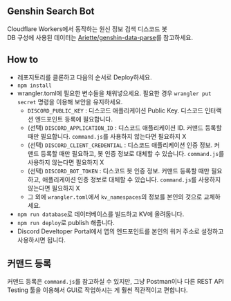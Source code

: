 ## Genshin Search Bot
Cloudflare Workers에서 동작하는 원신 정보 검색 디스코드 봇  
DB 구성에 사용된 데이터는 [Ariette/genshin-data-parse](https://github.com/Ariette/genshin-data-parse)를 참고하세요.

## How to
 + 레포지토리를 클론하고 다음의 순서로 Deploy하세요.
 + `npm install`
 + wrangler.toml에 필요한 변수들을 채워넣으세요. 필요한 경우 `wrangler put secret` 명령을 이용해 보안을 유지하세요.
   + `DISCORD_PUBLIC_KEY` : 디스코드 애플리케이션 Public Key. 디스코드 인터랙션 엔드포인트 등록에 필요합니다.
   + (선택) `DISCORD_APPLICATION_ID` : 디스코드 애플리케이션 ID. 커맨드 등록할 때만 필요합니다. `command.js`를 사용하지 않는다면 필요하지 X
   + (선택) `DISCORD_CLIENT_CREDENTIAL` : 디스코드 애플리케이션 인증 정보. 커맨드 등록할 때만 필요하고, 봇 인증 정보로 대체할 수 있습니다. `command.js`를 사용하지 않는다면 필요하지 X
   + (선택) `DISCORD_BOT_TOKEN` : 디스코드 봇 인증 정보. 커맨드 등록할 때만 필요하고, 애플리케이션 인증 정보로 대체할 수 있습니다. `command.js`를 사용하지 않는다면 필요하지 X
   + 그 외에 `wrangler.toml`에서 `kv_namespaces`의 정보를 본인의 것으로 교체하세요.
 + `npm run database`로 데이터베이스를 빌드하고 KV에 올려둡니다.
 + `npm run deploy`로 publish 해줍니다.
 + Discord Develtoper Portal에서 앱의 엔드포인트를 본인의 워커 주소로 설정하고 사용하시면 됩니다.

## 커맨드 등록
커맨드 등록은 `command.js`를 참고하실 수 있지만, 그냥 Postman이나 다른 REST API Testing 툴을 이용해서 GUI로 작업하시는 게 훨씬 직관적이고 편합니다.